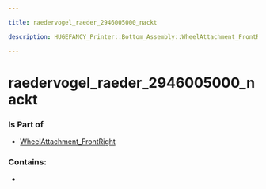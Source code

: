 ```yaml
---

title: raedervogel_raeder_2946005000_nackt

description: HUGEFANCY_Printer::Bottom_Assembly::WheelAttachment_FrontRight::raedervogel_raeder_2946005000_nackt

---
```

# raedervogel_raeder_2946005000_nackt
<script>
    var geoarray = '{"raedervogel_raeder_2946005000_nackt": {}}';
</script>
<script>
    var basepath = '/assets/HUGEFANCY_Printer/Bottom_Assembly/WheelAttachment_FrontRight/';
</script>
<link rel="stylesheet" href="/css/container.css">

<div id="container"></div>

<!-- these are the required scripts for the three.js scene -->
<script src="/lib/three.min.js"></script>
<script src="/lib/OrbitControls.js"></script>
<script src="/lib/RectAreaLightUniformsLib.js"></script>
<!-- this is your app's lib file -->
<script src="/lib/triceratops_app.js"></script>
### Is Part of
- [WheelAttachment_FrontRight](../WheelAttachment_FrontRight)  

### Contains:
- [](./raedervogel_raeder_2946005000_nackt/)

